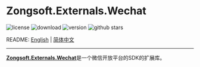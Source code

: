 # Zongsoft.Externals.Wechat

![license](https://img.shields.io/github/license/Zongsoft/Zongsoft.Externals.Wechat) ![download](https://img.shields.io/nuget/dt/Zongsoft.Externals.Wechat) ![version](https://img.shields.io/github/v/release/Zongsoft/Zongsoft.Externals.Wechat?include_prereleases) ![github stars](https://img.shields.io/github/stars/Zongsoft/Zongsoft.Externals.Wechat?style=social)

README: [English](https://github.com/Zongsoft/Zongsoft.Externals.Wechat/blob/master/README.md) | [简体中文](https://github.com/Zongsoft/Zongsoft.Externals.Wechat/blob/master/README-zh_CN.md)

-----

[**Zongsoft.Externals.Wechat**](https://github.com/Zongsoft/Zongsoft.Externals.Wechat)是一个微信开放平台的SDK的扩展库。

